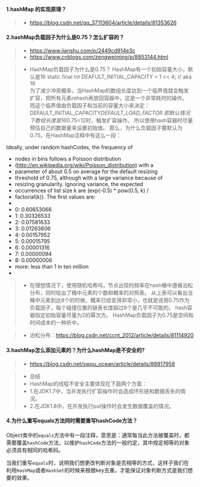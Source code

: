 #### 1.hashMap 的实现原理？

>- https://blog.csdn.net/qq_37113604/article/details/81353626


#### 2.hashMap负载因子为什么是0.75？怎么扩容的？

>- https://www.jianshu.com/p/2449cd914e3c
>- https://www.cnblogs.com/zengweiming/p/8853144.html

>- HashMap负载因子为什么是0.75？
HashMap有一个初始容量大小，默认是16
static final int DEAFULT_INITIAL_CAPACITY = 1 << 4; // aka 16    
为了减少冲突概率，当HashMap的数组长度达到一个临界值就会触发扩容，把所有元素rehash再放回容器中，这是一个非常耗时的操作。
而这个临界值由负载因子和当前的容量大小来决定：
DEFAULT_INITIAL_CAPACITY*DEFAULT_LOAD_FACTOR
即默认情况下数组长度是16*0.75=12时，触发扩容操作。
所以使用hash容器时尽量预估自己的数据量来设置初始值。
那么，为什么负载因子要默认为0.75，在HashMap注释中有这么一段：

Ideally, under random hashCodes, the frequency of
* nodes in bins follows a Poisson distribution
* (http://en.wikipedia.org/wiki/Poisson_distribution) with a
* parameter of about 0.5 on average for the default resizing
* threshold of 0.75, although with a large variance because of
* resizing granularity. Ignoring variance, the expected
* occurrences of list size k are (exp(-0.5) * pow(0.5, k) /
* factorial(k)). The first values are:
*
* 0:    0.60653066
* 1:    0.30326533
* 2:    0.07581633
* 3:    0.01263606
* 4:    0.00157952
* 5:    0.00015795
* 6:    0.00001316
* 7:    0.00000094
* 8:    0.00000006
* more: less than 1 in ten million
*

>- 在理想情况下，使用随机哈希吗，节点出现的频率在hash桶中遵循泊松分布，同时给出了桶中元素的个数和概率的对照表。
从上表可以看出当桶中元素到达8个的时候，概率已经变得非常小，也就是说用0.75作为负载因子，每个碰撞位置的链表长度超过8个是几乎不可能的。
hash容器指定初始容量尽量为2的幂次方。
HashMap负载因子为0.75是空间和时间成本的一种折中。

>- 泊松分布：https://blog.csdn.net/ccnt_2012/article/details/81114920

#### 3.hashMap怎么添加元素的？为什么hashMap是不安全的?
>- https://blog.csdn.net/swpu_ocean/article/details/88917958

>- 总结
>- HashMap的线程不安全主要体现在下面两个方面：
>- 1.在JDK1.7中，当并发执行扩容操作时会造成环形链和数据丢失的情况。
>- 2.在JDK1.8中，在并发执行put操作时会发生数据覆盖的情况。

#### 4.为什么重写equals方法同时需要重写hashCode方法？

Object类中的`equals`方法中有一段注释，意思是：通常每当此方法被覆盖时，都需要覆盖`hashCode`方法，以维护`hashCode`方法的一般约定，其中规定相等的对象必须具有相同的哈希码。

当我们重写`equals`时，说明我们想更改判断对象是否相等的方式，这样子我们在利用`HashMap`或者`HashSet`的时候来根据key去重，才能保证对象判断方式是我们想要的效果。

